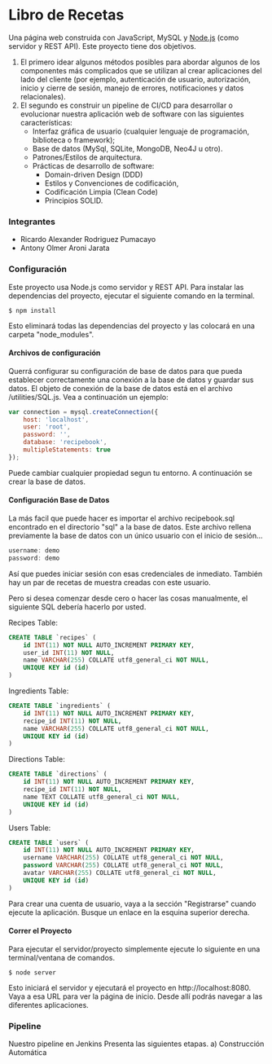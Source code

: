 Libro de Recetas
==========

Una página web construida con JavaScript, MySQL y [Node.js](http://www.nodejs.org) (como servidor y REST API). Este proyecto tiene dos objetivos.
1. El primero idear algunos métodos posibles para abordar algunos de los componentes más complicados que se utilizan al crear aplicaciones del lado del cliente (por ejemplo, autenticación de usuario, autorización, inicio y cierre de sesión, manejo de errores, notificaciones y datos relacionales).
2. El segundo es construir un pipeline de CI/CD para desarrollar o evolucionar nuestra aplicación web de software con las siguientes características:
    * Interfaz gráfica de usuario (cualquier lenguaje de programación, biblioteca o framework);
    * Base de datos (MySql, SQLite, MongoDB, Neo4J u otro).
    * Patrones/Estilos de arquitectura.
    * Prácticas de desarrollo de software:
        - Domain-driven Design (DDD)
        - Estilos y Convenciones de codificación,
        - Codificación Limpia (Clean Code)
        - Principios SOLID.

### Integrantes
   
   * Ricardo Alexander Rodriguez Pumacayo
   * Antony Olmer Aroni Jarata

### Configuración

Este proyecto usa Node.js como servidor y REST API. Para instalar las dependencias del proyecto, ejecutar el siguiente comando en la terminal.

```
$ npm install 
```

Esto eliminará todas las dependencias del proyecto y las colocará en una carpeta "node_modules".

#### Archivos de configuración

Querrá configurar su configuración de base de datos para que pueda establecer correctamente una conexión a la base de datos y guardar sus datos. El objeto de conexión de la base de datos está en el archivo /utilities/SQL.js. Vea a continuación un ejemplo:

```javascript
var connection = mysql.createConnection({
    host: 'localhost',
    user: 'root',
    password: '',
    database: 'recipebook',
    multipleStatements: true  
});
```

Puede cambiar cualquier propiedad segun tu entorno. A continuación se crear la base de datos.

#### Configuración Base de Datos

La más facil que puede hacer es importar el archivo recipebook.sql encontrado en el directorio "sql" a la base de datos. Este archivo rellena previamente la base de datos con un único usuario con el inicio de sesión...

```javascript
username: demo
password: demo
```

Así que puedes iniciar sesión con esas credenciales de inmediato. También hay un par de recetas de muestra creadas con este usuario.

Pero si desea comenzar desde cero o hacer las cosas manualmente, el siguiente SQL debería hacerlo por usted.

Recipes Table:

```sql
CREATE TABLE `recipes` (
    id INT(11) NOT NULL AUTO_INCREMENT PRIMARY KEY,
    user_id INT(11) NOT NULL,
    name VARCHAR(255) COLLATE utf8_general_ci NOT NULL,
    UNIQUE KEY id (id)
)
```

Ingredients Table:

```sql
CREATE TABLE `ingredients` (
    id INT(11) NOT NULL AUTO_INCREMENT PRIMARY KEY,
    recipe_id INT(11) NOT NULL,
    name VARCHAR(255) COLLATE utf8_general_ci NOT NULL,
    UNIQUE KEY id (id)
)
```

Directions Table:

```sql
CREATE TABLE `directions` (
    id INT(11) NOT NULL AUTO_INCREMENT PRIMARY KEY,
    recipe_id INT(11) NOT NULL,
    name TEXT COLLATE utf8_general_ci NOT NULL,
    UNIQUE KEY id (id)
)
```

Users Table:

```sql
CREATE TABLE `users` (
    id INT(11) NOT NULL AUTO_INCREMENT PRIMARY KEY,
    username VARCHAR(255) COLLATE utf8_general_ci NOT NULL,
    password VARCHAR(255) COLLATE utf8_general_ci NOT NULL,
    avatar VARCHAR(255) COLLATE utf8_general_ci NOT NULL,
    UNIQUE KEY id (id)
)
```

Para crear una cuenta de usuario, vaya a la sección "Registrarse" cuando ejecute la aplicación. Busque un enlace en la esquina superior derecha.

#### Correr el Proyecto

Para ejecutar el servidor/proyecto simplemente ejecute lo siguiente en una terminal/ventana de comandos.

```
$ node server
```

Esto iniciará el servidor y ejecutará el proyecto en http://localhost:8080. Vaya a esa URL para ver la página de inicio. Desde allí podrás navegar a las diferentes aplicaciones.

### Pipeline

Nuestro pipeline en Jenkins Presenta las siguientes etapas.
a) Construcción Automática
